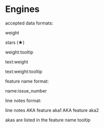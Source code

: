 ﻿# Engines

accepted data formats:

weight

stars (★)

weight:tooltip

text:weight

text:weight:tooltip


feature name format:

name:issue_number


line notes format:

line notes AKA feature aka1 AKA feature aka2

akas are listed in the feature name tooltip